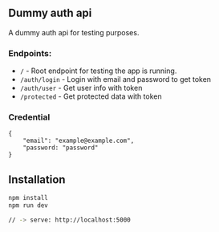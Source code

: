 ## Dummy auth api

A dummy auth api for testing purposes.

### Endpoints:

- `/` - Root endpoint for testing the app is running.
- `/auth/login` - Login with email and password to get token
- `/auth/user` - Get user info with token
- `/protected` - Get protected data with token

### Credential

```
{
    "email": "example@example.com",
    "password: "password"
}
```

## Installation

```bash
npm install
npm run dev

// -> serve: http://localhost:5000
```

